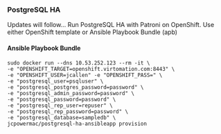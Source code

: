### PostgreSQL HA
Updates will follow...
Run PostgreSQL HA with Patroni on OpenShift.  Use either OpenShift template or Ansible Playbook Bundle (apb)

#### Ansible Playbook Bundle

```
sudo docker run --dns 10.53.252.123 --rm -it \
-e "OPENSHIFT_TARGET=openshift.virtomation.com:8443" \
-e "OPENSHIFT_USER=jcallen" -e "OPENSHIFT_PASS=" \
-e "postgresql_user=psqluser" \
-e "postgresql_postgres_password=password" \
-e "postgresql_admin_password=password" \
-e "postgresql_password=password" \
-e "postgresql_rep_user=repuser" \
-e "postgresql_rep_password=password" \
-e "postgresql_database=sampledb" \
jcpowermac/postgresql-ha-ansibleapp provision
```

